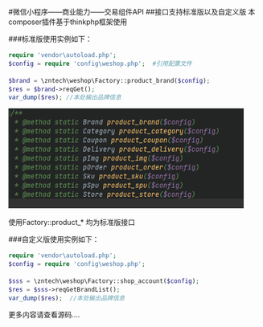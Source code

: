 #微信小程序——商业能力——交易组件API
##接口支持标准版以及自定义版
本composer插件基于thinkphp框架使用

###标准版使用实例如下：
```php
require 'vendor\autoload.php';
$config = require 'config\weshop.php';  #引用配置文件

$brand = \zntech\weshop\Factory::product_brand($config);
$res = $brand->reqGet();
var_dump($res); //本处输出品牌信息
```
![img.png](img.png)

使用Factory::product_* 均为标准版接口

###自定义版使用实例如下：
```php
require 'vendor\autoload.php';
$config = require 'config\weshop.php';

$sss = \zntech\weshop\Factory::shop_account($config);
$res = $sss->reqGetBrandList();
var_dump($res);  //本处输出品牌信息
```

更多内容请查看源码....